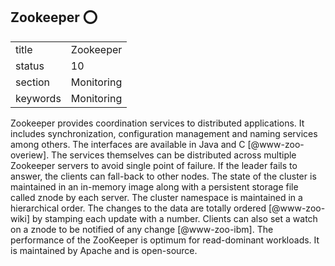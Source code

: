## Zookeeper :o:


|          |               |
| -------- | ------------- |
| title    | Zookeeper     | 
| status   | 10            |
| section  | Monitoring    |
| keywords | Monitoring    |


 
Zookeeper provides coordination services to distributed applications.
It includes synchronization, configuration management and naming
services among others. The interfaces are available in Java and
C [@www-zoo-overiew]. The services themselves can be distributed
across multiple Zookeeper servers to avoid single point of failure.
If the leader fails to answer, the clients can fall-back to other
nodes. The state of the cluster is maintained in an in-memory image
along with a persistent storage file called znode by each server. The
cluster namespace is maintained in a hierarchical order. The changes
to the data are totally ordered [@www-zoo-wiki] by stamping each
update with a number. Clients can also set a watch on a znode to be
notified of any change [@www-zoo-ibm]. The performance of the
ZooKeeper is optimum for read-dominant workloads. It is maintained by
Apache and is open-source.

